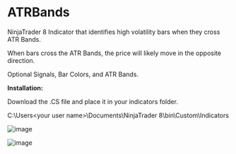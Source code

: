 # ATRBands
NinjaTrader 8 Indicator that identifies high volatility bars when they cross ATR Bands. 

When bars cross the ATR Bands, the price will likely move in the opposite direction.

Optional Signals, Bar Colors, and ATR Bands.

**Installation:**

Download the .CS file and place it in your indicators folder.

C:\Users\<your user name>\Documents\NinjaTrader 8\bin\Custom\Indicators

![image](https://github.com/user-attachments/assets/b6e15eb9-9506-4ff9-a2ec-7eb5e9949d3b)

![image](https://github.com/user-attachments/assets/d91084e9-1f44-4c30-b8b1-2bfe2dcaf799)


